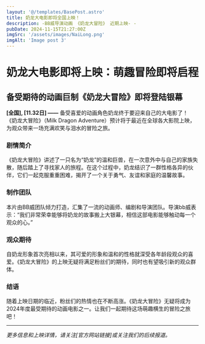 ```yaml
---
layout: '@/templates/BasePost.astro'
title: 奶龙大电影即将全国上映！
description: -BB威导演动画 《奶龙大冒险》 近期上映- -
pubDate: 2024-11-15T21:27:00Z
imgSrc: '/assets/images/NaiLong.png'
imgAlt: 'Image post 3'
---
```


# 奶龙大电影即将上映：萌趣冒险即将启程

## 备受期待的动画巨制《奶龙大冒险》即将登陆银幕

**[全国], [11.32日] ——** 备受喜爱的动画角色奶龙终于要迎来自己的大电影了！《奶龙大冒险》（Milk Dragon Adventure）预计将于最近在全球各大影院上映，为观众带来一场充满欢笑与泪水的冒险之旅。

### 剧情简介

《奶龙大冒险》讲述了一只名为“奶龙”的温和巨兽，在一次意外中与自己的家族失散，随后踏上了寻找家人的旅程。在这个过程中，奶龙结识了一群性格各异的伙伴，它们一起克服重重困难，揭开了一个关于勇气、友谊和家庭的温馨故事。

### 制作团队

本片由BB威团队倾力打造，汇集了一流的动画师、编剧和导演团队。导演bb威表示：“我们非常荣幸能够将奶龙的故事搬上大银幕，相信这部电影能够触动每一个观众的心。”

### 观众期待

自奶龙形象首次亮相以来，其可爱的形象和温和的性格就深受各年龄段观众的喜爱。《奶龙大冒险》的上映无疑将满足粉丝们的期待，同时也有望吸引新的观众群体。

### 结语

随着上映日期的临近，粉丝们的热情也在不断高涨。《奶龙大冒险》无疑将成为2024年度最受期待的动画电影之一。让我们一起期待这场萌趣横生的冒险之旅吧！

---

*更多信息和上映详情，请关注[官方网站链接]或关注我们的后续报道。*